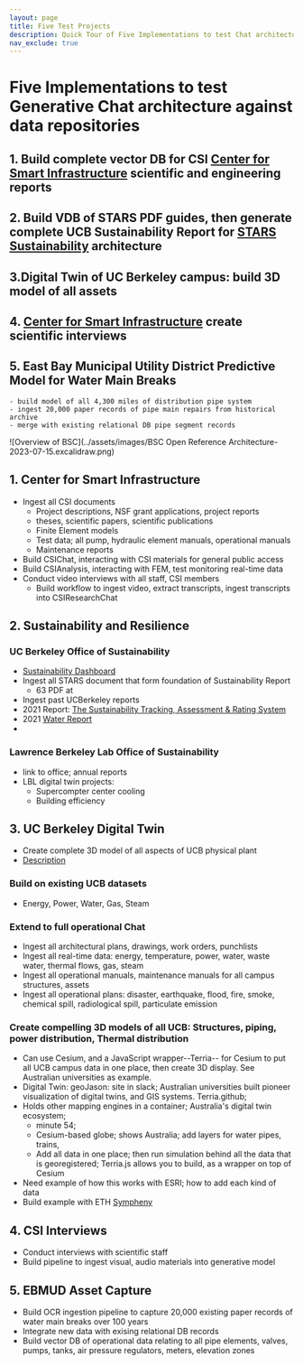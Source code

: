 ```yaml
---
layout: page
title: Five Test Projects
description: Quick Tour of Five Implementations to test Chat architecture
nav_exclude: true
---
```


# Five Implementations to test Generative Chat architecture against data repositories
## 1. Build complete vector DB for CSI [Center for Smart Infrastructure](https://smartinfrastructure.berkeley.edu/) scientific and engineering reports
## 2. Build VDB of STARS PDF guides, then generate complete UCB Sustainability Report for [STARS Sustainability](https://stars.aashe.org/) architecture

## 3.Digital Twin of UC Berkeley campus: build 3D model of all assets

## 4. [Center for Smart Infrastructure](https://smartinfrastructure.berkeley.edu/) create scientific interviews
## 5. East Bay Municipal Utility District Predictive Model for Water Main Breaks
    - build model of all 4,300 miles of distribution pipe system
    - ingest 20,000 paper records of pipe main repairs from historical archive
    - merge with existing relational DB pipe segment records

![Overview of BSC](../assets/images/BSC Open Reference Architecture-2023-07-15.excalidraw.png)
## 1. Center for Smart Infrastructure
- Ingest all CSI documents
    - Project descriptions, NSF grant applications, project reports
    - theses, scientific papers, scientific publications
    - Finite Element models
    - Test data; all pump, hydraulic element manuals, operational manuals
    - Maintenance reports
- Build CSIChat, interacting with CSI materials for general public access
- Build CSIAnalysis, interacting with FEM, test monitoring real-time data
- Conduct video interviews with all staff, CSI members
    - Build workflow to ingest video, extract transcripts, ingest transcripts into CSIResearchChat

## 2. Sustainability and Resilience
### UC Berkeley Office of Sustainability
- [Sustainability Dashboard](https://sustainability.berkeley.edu/engage/energy-dashboards)
- Ingest all STARS document that form foundation of Sustainability Report
    - 63 PDF at 
- Ingest past UCBerkeley reports
- 2021 Report: [The Sustainability Tracking, Assessment & Rating System](https://reports.aashe.org/institutions/university-of-california-berkeley-ca/report/2021-03-04/AC/curriculum/AC-1/)
- 2021 [Water Report](https://reports.aashe.org/institutions/university-of-california-berkeley-ca/report/2021-03-04/OP/water/OP-21/)
- 
### Lawrence Berkeley Lab Office of Sustainability
 - link to office; annual reports
- LBL digital twin projects: 
    - Supercompter center cooling
    - Building efficiency

## 3. UC Berkeley Digital Twin
 - Create complete 3D model of all aspects of UCB physical plant
 - [Description](/InfrastructureChat/projects/UCB-Digital-Twin.md)
### Build on existing UCB datasets
 - Energy, Power, Water, Gas, Steam
### Extend to full operational Chat
- Ingest all architectural plans, drawings, work orders, punchlists
- Ingest all real-time data: energy, temperature, power, water, waste water, thermal flows, gas, steam
- Ingest all operational manuals, maintenance manuals for all campus structures, assets
- Ingest all operational plans: disaster, earthquake, flood, fire, smoke, chemical spill, radiological spill, particulate emission
### Create compelling 3D models of all UCB: Structures, piping, power distribution, Thermal distribution
 - Can use Cesium, and a JavaScript wrapper--Terria-- for Cesium to put all UCB campus data in one place, then create 3D display. See Australian universities as example.
- Digital Twin: geoJason: site in slack; Australian universities built pioneer visualization of digital twins, and GIS systems. Terria.github;
- Holds other mapping engines in a container; Australia's digital twin ecosystem;
    - minute 54;
    - Cesium-based globe; shows Australia; add layers for water pipes, trains,
    - Add all data in one place; then run simulation behind all the data that is georegistered; Terria.js allows you to build, as a wrapper on top of Cesium
- Need example of how this works with ESRI; how to add each kind of data
- Build example with ETH [Sympheny](https://www.sympheny.com/product)
## 4. CSI Interviews
- Conduct interviews with scientific staff
- Build pipeline to ingest visual, audio materials into generative model
## 5. EBMUD Asset Capture
- Build OCR ingestion pipeline to capture 20,000 existing paper records of water main breaks over 100 years
- Integrate new data with exising relational DB records
- Build vector DB of operational data relating to all pipe elements, valves, pumps, tanks, air pressure regulators, meters, elevation zones